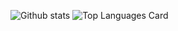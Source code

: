 ![Github stats](https://github-readme-stats.vercel.app/api?username=PseudoDistant&theme=highcontrast&show_icons=true&count_private=true&include_all_commits=true)
![Top Languages Card](https://github-readme-stats.vercel.app/api/top-langs/?username=PseudoDistant&exclude_repo=OldWorldJava,Midori-Browser,Biospheres&hide=php&layout=compact)
